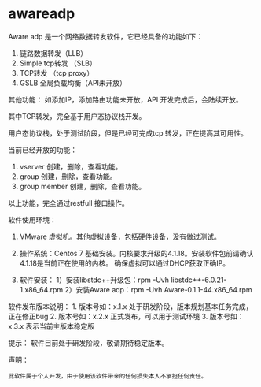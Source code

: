 # awareadp
Aware adp 是一个网络数据转发软件，它已经具备的功能如下：

1. 链路数据转发（LLB）
2. Simple tcp转发 （SLB）
3. TCP转发 （tcp proxy）
4. GSLB 全局负载均衡（API未开放）

其他功能：
   如添加IP，添加路由功能未开放，API 开发完成后，会陆续开放。

其中TCP转发，完全基于用户态协议栈开发。

用户态协议栈，处于测试阶段，但是已经可完成tcp 转发，正在提高其可用性。


当前已经开放的功能：
1. vserver 创建，删除，查看功能。
2. group  创建，删除，查看功能。
3. group member  创建，删除，查看功能。

以上功能，完全通过restfull 接口操作。

软件使用环境：

1. VMware 虚拟机。其他虚拟设备，包括硬件设备，没有做过测试。
2. 操作系统：Centos 7 基础安装。内核要求升级的4.1.18。安装软件包前请确认4.1.18是当前正在使用的内核。
                   确保虚拟可以通过DHCP获取正确IP。
                   
3. 软件安装：
     1）安装libstdc++升级包：rpm -Uvh  libstdc++-6.0.21-1.x86_64.rpm
     2）安装Aware adp：rpm -Uvh Aware-0.1.1-44.x86_64.rpm


软件发布版本说明：
    1. 版本号如：x.1.x 处于研发阶段，版本规划基本任务完成，正在修正bug
    2. 版本号如：x.2.x 正式发布，可以用于测试环境
    3. 版本号如：x.3.x 表示当前主版本稳定版

提示：
    软件目前处于研发阶段，敬请期待稳定版本。


声明：

    此软件属于个人开发，由于使用该软件带来的任何损失本人不承担任何责任。

